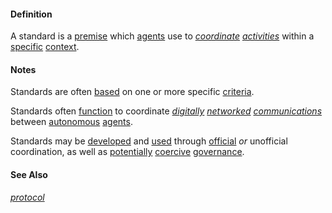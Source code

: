 #### Definition

A standard is a [premise](https://github.com/gcassel/Modular-Organization-Terminology/blob/master/terms/premise.md) which [agents](https://github.com/gcassel/Modular-Organization-Terminology/blob/master/terms/agent.md) use to *[coordinate](https://github.com/gcassel/Modular-Organization-Terminology/blob/master/terms/coordinate.md) [activities](https://github.com/gcassel/Modular-Organization-Terminology/blob/master/terms/activity.md)* within a [specific](https://github.com/gcassel/Modular-Organization-Terminology/blob/master/terms/specific.md) [context](https://github.com/gcassel/Modular-Organization-Terminology/blob/master/terms/context.md).

#### Notes

Standards are often [based](https://github.com/gcassel/Modular-Organization-Terminology/blob/master/terms/base.md) on one or more specific [criteria](https://github.com/gcassel/Modular-Organization-Terminology/blob/master/terms/criterion.md).

Standards often [function](https://github.com/gcassel/Modular-Organization-Terminology/blob/master/terms/function.md) to coordinate *[digitally](https://github.com/gcassel/Modular-Organization-Terminology/blob/master/terms/digital.md) [networked](https://github.com/gcassel/Modular-Organization-Terminology/blob/master/terms/network.md) [communications](https://github.com/gcassel/Modular-Organization-Terminology/blob/master/terms/communicate.md)* between [autonomous](https://github.com/gcassel/Modular-Organization-Terminology/blob/master/terms/autonomy.md) [agents](https://github.com/gcassel/Modular-Organization-Terminology/blob/master/terms/agent.md).

Standards may be [developed](https://github.com/gcassel/Modular-Organization-Terminology/blob/master/terms/develop.md) and [used](https://github.com/gcassel/Modular-Organization-Terminology/blob/master/terms/use.md) through [official](https://github.com/gcassel/Modular-Organization-Terminology/blob/master/terms/official.md) *or* unofficial coordination, as well as [potentially](https://github.com/gcassel/Modular-Organization-Terminology/blob/master/terms/potential.md) [coercive](https://github.com/gcassel/Modular-Organization-Terminology/blob/master/terms/coercion.md) [governance](https://github.com/gcassel/Modular-Organization-Terminology/blob/master/terms/governance.md).

#### See Also
*[protocol](https://github.com/gcassel/Modular-Organization-Terminology/blob/master/terms/protocol.md)*
